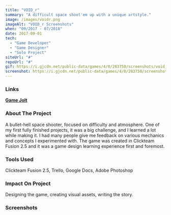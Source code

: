 ```yaml
---
title: "VOID_r"
summary: "A difficult space shoot'em up with a unique artstyle."
image: /images/voidr.png
imageAlt: "VOID_r Screenshots"
when: "09/2017 - 07/2018"
date: 2017-09-01
tech:
  - "Game Developer"
  - "Game Designer"
  - "Solo Project"
siteUrl: "#"
repoUrl: "#"
gif: https://i.gjcdn.net/public-data/games/4/0/283750/screenshots/void_r-mfkrp4hy.gif
screenshot: https://i.gjcdn.net/public-data/games/4/0/283750/screenshots/screenshot1-zjjtpgp6.png
---
```

### Links

**[Game Jolt](https://gamejolt.com/games/VOID_r/283750)**

### About The Project

A bullet-hell space shooter, focused on difficulty and atmosphere. One of my first fully finished projects, it was a big challenge, and I learned a lot while making it. I had many people give me feedback on various mechanics and concepts I experimented with. The game was created in Clickteam Fusion 2.5 and it was a game design learning experience first and foremost.

### Tools Used

Clickteam Fusion 2.5, Trello, Google Docs, Adobe Photoshop

### Impact On Project

Designing the game, creating visual assets, writing the story.

### Screenshots
